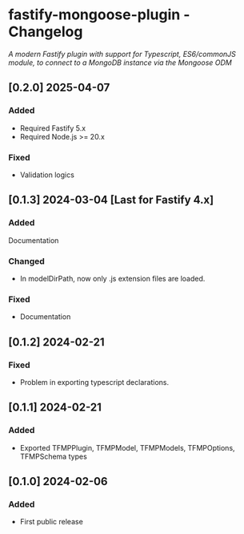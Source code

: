 # fastify-mongoose-plugin - Changelog

_A modern Fastify plugin with support for Typescript, ES6/commonJS module, to connect to a MongoDB instance via the Mongoose ODM_

## [0.2.0] 2025-04-07

### Added

- Required Fastify 5.x
- Required Node.js >= 20.x

### Fixed

- Validation logics

## [0.1.3] 2024-03-04 [Last for Fastify 4.x]

### Added 

Documentation

### Changed

- In modelDirPath, now only .js extension files are loaded.

### Fixed

- Documentation

## [0.1.2] 2024-02-21

### Fixed

- Problem in exporting typescript declarations.

## [0.1.1] 2024-02-21

### Added

- Exported TFMPPlugin, TFMPModel, TFMPModels, TFMPOptions, TFMPSchema types

## [0.1.0] 2024-02-06

### Added

- First public release